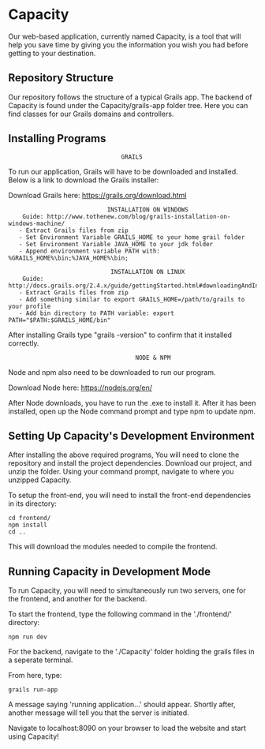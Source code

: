 # Capacity
Our web-based application, currently named Capacity, is a tool that will help you save time by giving you the information you wish you had before getting to your destination.

## Repository Structure
Our repository follows the structure of a typical Grails app. The backend of Capacity is found under the Capacity/grails-app folder tree. Here you can find classes for our Grails domains and controllers.

## Installing Programs
                                	GRAILS
To run our application, Grails will have to be downloaded and installed. Below is a link to download the Grails installer:

Download Grails here: https://grails.org/download.html

                           		INSTALLATION ON WINDOWS
        Guide: http://www.tothenew.com/blog/grails-installation-on-windows-machine/
       - Extract Grails files from zip
       - Set Environment Variable GRAILS_HOME to your home grail folder
       - Set Environment Variable JAVA_HOME to your jdk folder
       - Append environment variable PATH with: %GRAILS_HOME%\bin;%JAVA_HOME%\bin;

                            	 INSTALLATION ON LINUX
        Guide: http://docs.grails.org/2.4.x/guide/gettingStarted.html#downloadingAndInstalling
       - Extract Grails files from zip
       - Add something similar to export GRAILS_HOME=/path/to/grails to your profile
       - Add bin directory to PATH variable: export PATH="$PATH:$GRAILS_HOME/bin"

After installing Grails type "grails -version" to confirm that it installed correctly.

                        				NODE & NPM
Node and npm also need to be downloaded to run our program.

Download Node here: https://nodejs.org/en/

After Node downloads, you have to run the .exe to install it. After it has been installed, open up the Node command prompt and type npm to update npm.


## Setting Up Capacity's Development Environment

After installing the above required programs, You will need to clone the repository and install the project dependencies. Download our project, and unzip the folder. Using your command prompt, navigate to where you unzipped Capacity. 

To setup the front-end, you will need to install the front-end dependencies in its directory:

```
cd frontend/
npm install
cd ..
```

This will download the modules needed to compile the frontend.

## Running Capacity in Development Mode

To run Capacity, you will need to simultaneously run two servers, one for the frontend, and another for the backend.

To start the frontend, type the following command in the './frontend/' directory:

```
npm run dev
```

For the backend, navigate to the './Capacity' folder holding the grails files in a seperate terminal.

From here, type:
```
grails run-app
```

A message saying 'running application...' should appear. Shortly after, another message will tell you that the server is initiated. 

Navigate to localhost:8090 on your browser to load the website and start using Capacity!
